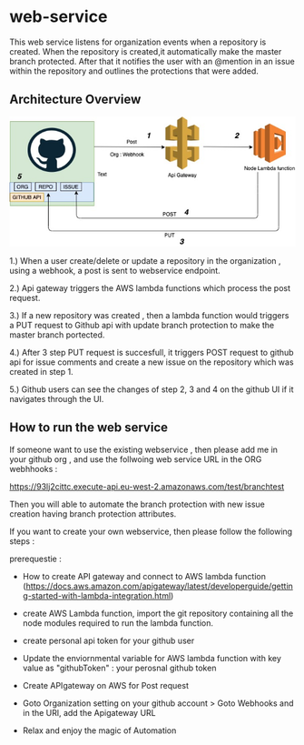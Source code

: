 # web-service

This web service listens for organization events when a repository is created. When the repository is created,it automatically make the master branch protected. After that it notifies the user with an @mention in an issue within the repository and  outlines the protections that were added.

## Architecture Overview
![Architecture Overview](https://github.com/Interview-org/web-service/blob/master/architecture.jpg)

 1.) When a user create/delete or update a  repository in the organization , using a webhook, a post is sent to webservice endpoint.
 
2.) Api gateway triggers the AWS lambda functions which process the post request.

3.) If a new repository was created , then a lambda function would triggers a PUT request to Github api with update branch protection to make the master branch portected.

4.) After 3 step PUT request is succesfull, it triggers POST request to github api for issue comments and create a new issue on the repository which was created in step 1.

5.) Github users can see the changes of step 2, 3 and 4 on the github UI if it navigates through the UI.

## How to run the web service

If someone want to use the existing webservice , then please add me in your github org , and use the follwoing web service URL in the ORG webhhooks :

https://93lj2cittc.execute-api.eu-west-2.amazonaws.com/test/branchtest

Then you will able to automate the branch protection with new issue creation having branch protection attributes.

If you want to create your own webservice, then please follow the following steps :

prerequestie :

* How to create API gateway and connect to AWS lambda function (https://docs.aws.amazon.com/apigateway/latest/developerguide/getting-started-with-lambda-integration.html)

* create AWS Lambda function, import the git repository containing all the node modules required to run the lambda function.
* create personal api token for your github user
* Update the enviornmental variable for AWS lambda function with key value as "githubToken" : your perosnal github token
* Create APIgateway on AWS for Post request
* Goto Organization setting on your github account > Goto Webhooks and in the URl, add the Apigateway URL
* Relax and enjoy the magic of Automation


